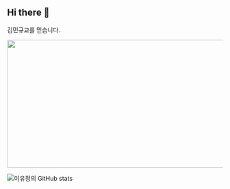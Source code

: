 ## Hi there 👋

김민규교를 믿습니다.

<a href="https://github.com/devxb/gitanimals">
<img
  src="https://render.gitanimals.org/farms/yujunggg"
  width="600"
  height="300"
/>
</a>

![이유정의 GitHub stats](https://github-readme-stats.vercel.app/api?username=yujunggg&show_icons=true&theme=merko)

<!--
**yujunggg/yujunggg** is a ✨ _special_ ✨ repository because its `README.md` (this file) appears on your GitHub profile.

Here are some ideas to get you started:

- 🔭 I’m currently working on ...
- 🌱 I’m currently learning ...
- 👯 I’m looking to collaborate on ...
- 🤔 I’m looking for help with ...
- 💬 Ask me about ...
- 📫 How to reach me: ...
- 😄 Pronouns: ...
- ⚡ Fun fact: ...
-->
